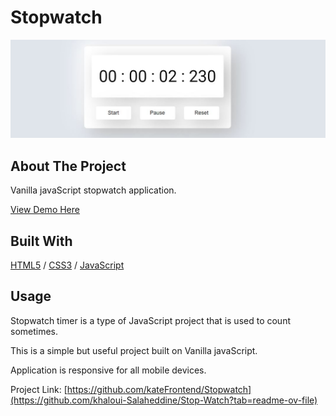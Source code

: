 <div>
  <h1>Stopwatch</h1> 
  <img src="cover.JPG" alt="stopwatch" width="auto">
</div>

<!-- ABOUT THE PROJECT -->
## About The Project
Vanilla javaScript stopwatch application.

  <p>
    <a href="https://stopwatch-app.glitch.me/">View Demo Here</a>
  </p>

## Built With

[HTML5](https://www.w3schools.com/html/) / [CSS3](https://www.w3schools.com/css/) / [JavaScript](https://www.w3schools.com/js/)
 
<!-- USAGE EXAMPLES -->
## Usage
<p>Stopwatch timer is a type of JavaScript project that is used to count sometimes.</p>
<p>This is a simple but useful project built on Vanilla javaScript.</p>
<p>Application is responsive for all mobile devices.</p>

Project Link: [https://github.com/kateFrontend/Stopwatch](https://github.com/khaloui-Salaheddine/Stop-Watch?tab=readme-ov-file)
